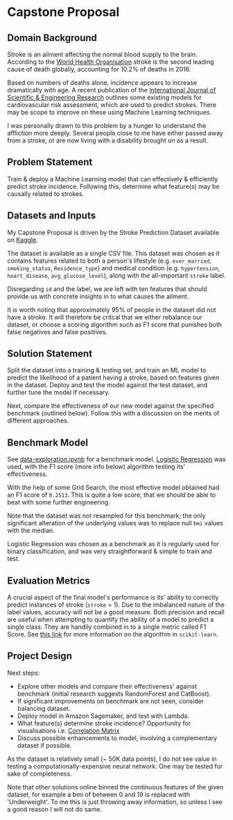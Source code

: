 # Capstone Proposal

## Domain Background

Stroke is an ailment affecting the normal blood supply to the brain. According to the [World Health Organisation](https://www.who.int/bulletin/volumes/94/9/16-181636/en/) stroke is the second leading cause of death globally, accounting for 10.2% of deaths in 2016. 

Based on numbers of deaths alone, incidence appears to increase dramatically with age. A recent publication of the [International Journal of Scientific & Engineering Research](https://www.ijser.org/researchpaper/Stroke-Prediction-Models-A-Systematic-Review.pdf) outlines some existing models for cardiovascular risk assessment, which are used to predict strokes. There may be scope to improve on these using Machine Learning techniques.

I was personally drawn to this problem by a hunger to understand the affliction more deeply. Several people close to me have either passed away from a stroke, or are now living with a disability brought on as a result.

## Problem Statement

Train & deploy a Machine Learning model that can effectively & efficiently predict stroke incidence. Following this, determine what feature(s) may be causally related to strokes.

## Datasets and Inputs

My Capstone Proposal is driven by the Stroke Prediction Dataset available on [Kaggle](https://www.kaggle.com/fedesoriano/stroke-prediction-dataset).

The dataset is available as a single CSV file. This dataset was chosen as it contains features related to both a person's lifestyle (e.g. `ever_married`, `smoking_status`, `Residence_type`) and medical condition (e.g. `hypertension`, `heart_disease`, `avg_glucose_level`), along with the all-important `stroke` label.

Disregarding `id` and the label, we are left with ten features that should provide us with concrete insights in to what causes the ailment.

It is worth noting that approximately 95% of people in the dataset did not have a stroke. It will therefore be critcal that we either rebalance our dataset, or choose a scoring algorithm such as F1 score that punishes both false negatives and false positives.

## Solution Statement

Split the dataset into a training & testing set, and train an ML model to predict the likelihood of a patient having a stroke, based on features given in the dataset. Deploy and test the model against the test dataset, and further tune the model if necessary.

Next, compare the effectiveness of our new model against the specified benchmark (outlined below). Follow this with a discussion on the merits of different approaches.

## Benchmark Model

See [data-exploration.ipynb](data-exploration.ipynb) for a benchmark model. [Logistic Regression](https://scikit-learn.org/stable/modules/generated/sklearn.linear_model.LogisticRegression.html) was used, with the F1 score (more info below) algorithm testing its' effectiveness.

With the help of some Grid Search, the most effective model obtained had an F1 score of `0.2513`. This is quite a low score, that we should be able to beat with some further engineering.

Note that the dataset was not resampled for this benchmark; the only significant alteration of the underlying values was to replace null `bmi` values with the median.

Logistic Regression was chosen as a benchmark as it is regularly used for binary classification, and was very straightforward & simple to train and test.

## Evaluation Metrics

A crucial aspect of the final model's performance is its' ability to correctly predict instances of stroke (`stroke` = 1). Due to the imbalanced nature of the label values, accuracy will not be a good measure. Both precision and recall are useful when attempting to quantify the ability of a model to predict a single class. They are handily combined in to a single metric called F1 Score. See [this link](https://scikit-learn.org/stable/modules/generated/sklearn.metrics.f1_score.html) for more information on the algorithm in `scikit-learn`.

## Project Design

Next steps:

- Explore other models and compare their effectiveness' against benchmark (initial research suggests RandomForest and CatBoost).
- If significant improvements on benchmark are not seen, consider balancing dataset.
- Deploy model in Amazon Sagemaker, and test with Lambda.
- What feature(s) determine stroke incidence? Opportunity for visualisations i.e. [Correlation Matrix](https://www.tutorialspoint.com/machine_learning_with_python/machine_learning_with_python_correlation_matrix_plot.htm)
- Discuss possible enhancements to model, involving a complementary dataset if possible.

As the dataset is relatively small (~ 50K data points), I do not see value in testing a computationally-expensive neural network. One may be tested for sake of completeness.

Note that other solutions online binned the continuous features of the given dataset, for example a bmi of between 0 and 19 is replaced with 'Underweight'. To me this is just throwing away information, so unless I see a good reason I will not do same.